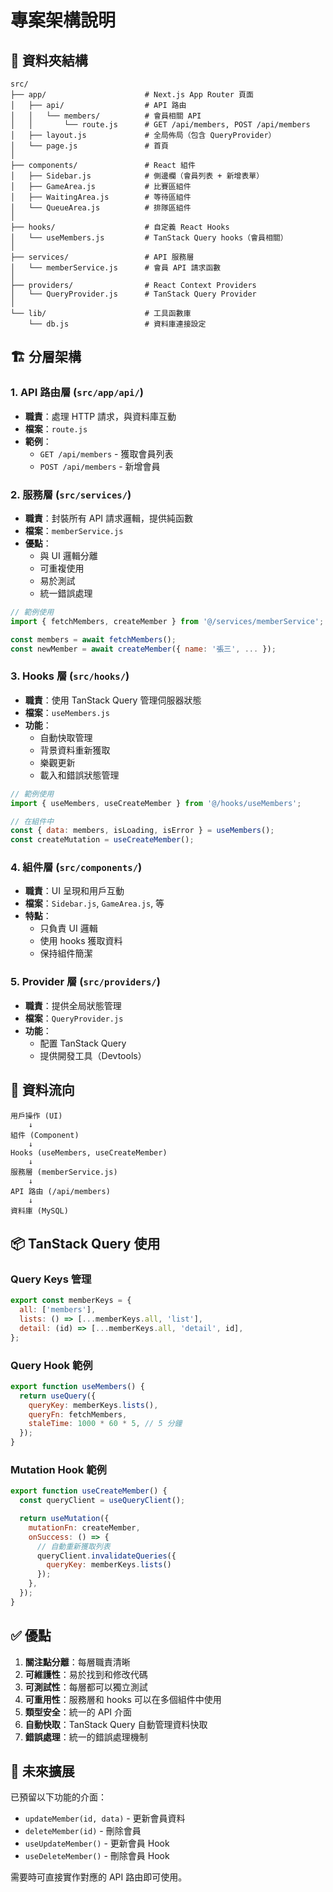 # 專案架構說明

## 📁 資料夾結構

```
src/
├── app/                      # Next.js App Router 頁面
│   ├── api/                  # API 路由
│   │   └── members/          # 會員相關 API
│   │       └── route.js      # GET /api/members, POST /api/members
│   ├── layout.js             # 全局佈局（包含 QueryProvider）
│   └── page.js               # 首頁
│
├── components/               # React 組件
│   ├── Sidebar.js            # 側邊欄（會員列表 + 新增表單）
│   ├── GameArea.js           # 比賽區組件
│   ├── WaitingArea.js        # 等待區組件
│   └── QueueArea.js          # 排隊區組件
│
├── hooks/                    # 自定義 React Hooks
│   └── useMembers.js         # TanStack Query hooks（會員相關）
│
├── services/                 # API 服務層
│   └── memberService.js      # 會員 API 請求函數
│
├── providers/                # React Context Providers
│   └── QueryProvider.js      # TanStack Query Provider
│
└── lib/                      # 工具函數庫
    └── db.js                 # 資料庫連接設定
```

## 🏗️ 分層架構

### 1. **API 路由層** (`src/app/api/`)
- **職責**：處理 HTTP 請求，與資料庫互動
- **檔案**：`route.js`
- **範例**：
  - `GET /api/members` - 獲取會員列表
  - `POST /api/members` - 新增會員

### 2. **服務層** (`src/services/`)
- **職責**：封裝所有 API 請求邏輯，提供純函數
- **檔案**：`memberService.js`
- **優點**：
  - 與 UI 邏輯分離
  - 可重複使用
  - 易於測試
  - 統一錯誤處理

```javascript
// 範例使用
import { fetchMembers, createMember } from '@/services/memberService';

const members = await fetchMembers();
const newMember = await createMember({ name: '張三', ... });
```

### 3. **Hooks 層** (`src/hooks/`)
- **職責**：使用 TanStack Query 管理伺服器狀態
- **檔案**：`useMembers.js`
- **功能**：
  - 自動快取管理
  - 背景資料重新獲取
  - 樂觀更新
  - 載入和錯誤狀態管理

```javascript
// 範例使用
import { useMembers, useCreateMember } from '@/hooks/useMembers';

// 在組件中
const { data: members, isLoading, isError } = useMembers();
const createMutation = useCreateMember();
```

### 4. **組件層** (`src/components/`)
- **職責**：UI 呈現和用戶互動
- **檔案**：`Sidebar.js`, `GameArea.js`, 等
- **特點**：
  - 只負責 UI 邏輯
  - 使用 hooks 獲取資料
  - 保持組件簡潔

### 5. **Provider 層** (`src/providers/`)
- **職責**：提供全局狀態管理
- **檔案**：`QueryProvider.js`
- **功能**：
  - 配置 TanStack Query
  - 提供開發工具（Devtools）

## 🔄 資料流向

```
用戶操作 (UI)
    ↓
組件 (Component)
    ↓
Hooks (useMembers, useCreateMember)
    ↓
服務層 (memberService.js)
    ↓
API 路由 (/api/members)
    ↓
資料庫 (MySQL)
```

## 📦 TanStack Query 使用

### Query Keys 管理
```javascript
export const memberKeys = {
  all: ['members'],
  lists: () => [...memberKeys.all, 'list'],
  detail: (id) => [...memberKeys.all, 'detail', id],
};
```

### Query Hook 範例
```javascript
export function useMembers() {
  return useQuery({
    queryKey: memberKeys.lists(),
    queryFn: fetchMembers,
    staleTime: 1000 * 60 * 5, // 5 分鐘
  });
}
```

### Mutation Hook 範例
```javascript
export function useCreateMember() {
  const queryClient = useQueryClient();

  return useMutation({
    mutationFn: createMember,
    onSuccess: () => {
      // 自動重新獲取列表
      queryClient.invalidateQueries({ 
        queryKey: memberKeys.lists() 
      });
    },
  });
}
```

## ✅ 優點

1. **關注點分離**：每層職責清晰
2. **可維護性**：易於找到和修改代碼
3. **可測試性**：每層都可以獨立測試
4. **可重用性**：服務層和 hooks 可以在多個組件中使用
5. **類型安全**：統一的 API 介面
6. **自動快取**：TanStack Query 自動管理資料快取
7. **錯誤處理**：統一的錯誤處理機制

## 🚀 未來擴展

已預留以下功能的介面：

- `updateMember(id, data)` - 更新會員資料
- `deleteMember(id)` - 刪除會員
- `useUpdateMember()` - 更新會員 Hook
- `useDeleteMember()` - 刪除會員 Hook

需要時可直接實作對應的 API 路由即可使用。

